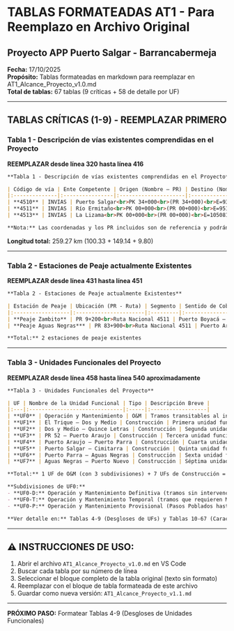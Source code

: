 # TABLAS FORMATEADAS AT1 - Para Reemplazo en Archivo Original
## Proyecto APP Puerto Salgar - Barrancabermeja

**Fecha:** 17/10/2025  
**Propósito:** Tablas formateadas en markdown para reemplazar en AT1_Alcance_Proyecto_v1.0.md  
**Total de tablas:** 67 tablas (9 críticas + 58 de detalle por UF)

---

## TABLAS CRÍTICAS (1-9) - REEMPLAZAR PRIMERO

### Tabla 1 - Descripción de vías existentes comprendidas en el Proyecto

**REEMPLAZAR desde línea 320 hasta línea 416**

```markdown
**Tabla 1 - Descripción de vías existentes comprendidas en el Proyecto**

| Código de vía | Ente Competente | Origen (Nombre – PR) | Destino (Nombre – PR) | Longitud (Km) | Observaciones |
|:--------------|:----------------|:---------------------|:----------------------|:--------------|:--------------|
| **4510** | INVIAS | Puerto Salgar<br>PK 34+000<br>(PR 34+000)<br>E=935484.39 N=1096379.04 | Río Ermitaño<br>PK 134+328<br>(PR 134+470)<br>E=951366.98 N=1181480.10 | 100.33 | Vía primaria bidireccional pavimentada, desde el PK34+000 hasta PK39+080 (paso poblado Puerto Salgar). Del PK39+080 hasta el PK84+400 tramo en doble calzada. Del PK84+400 al PK134+456 hay sectores en construcción de la segunda calzada y otros terminados en par vial. |
| **4511** | INVIAS | Río Ermitaño<br>PK 00+000<br>(PR 00+000)<br>E=951366.98 N=1181480.10 | La Lizama<br>PK 149+142<br>(PR 149+484)<br>E=1050813.22 N=1278537.32 | 149.14 | Vía primaria en algunos sectores opera en sentido bidireccional y en otros donde ya se construyó la calzada espejo como par vial. |
| **4513** | INVIAS | La Lizama<br>PK 00+000<br>(PR 00+000)<br>E=1050813.22 N=1278537.32 | Río Sogamoso<br>PK 09+800<br>(PR 9+800)<br>E=1057840.18 N=1283507.47 | 9.80 | Vía primaria bidireccional pavimentada, con condiciones bajas desde el punto de vista geométrico. |

**Nota:** Las coordenadas y los PR incluidos son de referencia y podrán ser ajustados en campo al momento de la entrega de la infraestructura.
```

**Longitud total:** 259.27 km (100.33 + 149.14 + 9.80)

---

### Tabla 2 - Estaciones de Peaje actualmente Existentes

**REEMPLAZAR desde línea 431 hasta línea 451**

```markdown
**Tabla 2 - Estaciones de Peaje actualmente Existentes**

| Estación de Peaje | Ubicación (PR - Ruta) | Segmento | Sentido de Cobro | Observaciones |
|:------------------|:----------------------|:---------|:-----------------|:--------------|
| **Peaje Zambito** | PR 9+200<br>Ruta Nacional 4511 | Puerto Boyacá – Puerto Araujo | Bidireccional | Estación existente en operación |
| **Peaje Aguas Negras*** | PR 83+900<br>Ruta Nacional 4511 | Puerto Araujo – La Lizama | Bidireccional | *El peaje de Aguas Negras deberá ser reubicado al PR 80+000 RN 4511 de acuerdo a la sección 3.7 del presente anexo técnico. |

**Total:** 2 estaciones de peaje existentes
```

---

### Tabla 3 - Unidades Funcionales del Proyecto

**REEMPLAZAR desde línea 458 hasta línea 540 aproximadamente**

```markdown
**Tabla 3 - Unidades Funcionales del Proyecto**

| UF | Nombre de la Unidad Funcional | Tipo | Descripción Breve |
|:---|:------------------------------|:-----|:------------------|
| **UF0** | Operación y Mantenimiento | O&M | Tramos transitables al inicio del Proyecto (subdivisiones: UF0-D, UF0-T, UF0-P) |
| **UF1** | El Trique – Dos y Medio | Construcción | Primera unidad funcional de construcción |
| **UF2** | Dos y Medio – Quince Letras | Construcción | Segunda unidad funcional de construcción |
| **UF3** | PR 52 – Puerto Araujo | Construcción | Tercera unidad funcional de construcción |
| **UF4** | Puerto Araujo – Puerto Parra | Construcción | Cuarta unidad funcional de construcción |
| **UF5** | Puerto Salgar – Cimitarra | Construcción | Quinta unidad funcional de construcción |
| **UF6** | Puerto Parra – Aguas Negras | Construcción | Sexta unidad funcional de construcción |
| **UF7** | Aguas Negras – Puerto Nuevo | Construcción | Séptima unidad funcional de construcción |

**Total:** 1 UF de O&M (con 3 subdivisiones) + 7 UFs de Construcción = **14 Unidades Funcionales**

**Subdivisiones de UF0:**
- **UF0-D:** Operación y Mantenimiento Definitiva (tramos sin intervenciones de Mejoramiento/Rehabilitación)
- **UF0-T:** Operación y Mantenimiento Temporal (tramos que requieren Mejoramiento/Rehabilitación)
- **UF0-P:** Operación y Mantenimiento Provisional (Pasos Poblados hasta construcción de variantes)

**Ver detalle en:** Tablas 4-9 (Desgloses de UFs) y Tablas 10-67 (Características técnicas por UF)
```

---

## ⚠️ INSTRUCCIONES DE USO:

1. Abrir el archivo `AT1_Alcance_Proyecto_v1.0.md` en VS Code
2. Buscar cada tabla por su número de línea
3. Seleccionar el bloque completo de la tabla original (texto sin formato)
4. Reemplazar con el bloque de tabla formateada de este archivo
5. Guardar como nueva versión: `AT1_Alcance_Proyecto_v1.1.md`

---

**PRÓXIMO PASO:** Formatear Tablas 4-9 (Desgloses de Unidades Funcionales)